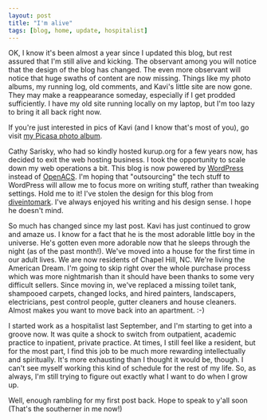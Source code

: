 ```yaml
---
layout: post
title: "I'm alive"
tags: [blog, home, update, hospitalist]
---
```


OK, I know it's been almost a year since I updated this blog, but rest assured that I'm still alive and kicking. The observant among you will notice that the design of the blog has changed. The even more observant will notice that huge swaths of content are now missing. Things like my photo albums, my running log, old comments, and Kavi's little site are now gone. They may make a reappearance someday, especially if I get prodded sufficiently. I have my old site running locally on my laptop, but I'm too lazy to bring it all back right now.

If you're just interested in pics of Kavi (and I know that's most of you), go visit [my Picasa photo album](http://picasaweb.google.com/vvkurup).

Cathy Sarisky, who had so kindly hosted kurup.org for a few years now, has decided to exit the web hosting business. I took the opportunity to scale down my web operations a bit. This blog is now powered by [WordPress](http://wordpress.org) instead of [OpenACS](http://www.openacs.org). I'm hoping that "outsourcing" the tech stuff to WordPress will allow me to focus more on writing stuff, rather than tweaking settings. Hold me to it! I've stolen the design for this blog from [diveintomark](http://diveintomark.org). I've always enjoyed his writing and his design sense. I hope he doesn't mind.

So much has changed since my last post. Kavi has just continued to grow and amaze us. I know for a fact that he is the most adorable little boy in the universe. He's gotten even more adorable now that he sleeps through the night (as of the past month!). We've moved into a house for the first time in our adult lives. We are now residents of Chapel Hill, NC. We're living the American Dream. I'm going to skip right over the whole purchase process which was more nightmarish than it should have been thanks to some very difficult sellers. Since moving in, we've replaced a missing toilet tank, shampooed carpets, changed locks, and hired painters, landscapers, electricians, pest control people, gutter cleaners and house cleaners. Almost makes you want to move back into an apartment. :-)

I started work as a hospitalist last September, and I'm starting to get into a groove now. It was quite a shock to switch from outpatient, academic practice to inpatient, private practice. At times, I still feel like a resident, but for the most part, I find this job to be much more rewarding intellectually and spiritually. It's more exhausting than I thought it would be, though. I can't see myself working this kind of schedule for the rest of my life. So, as always, I'm still trying to figure out exactly what I want to do when I grow up.

Well, enough rambling for my first post back. Hope to speak to y'all soon (That's the southerner in me now!)
